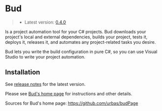 # Bud

> * Latest version: [0.4.0](https://github.com/urbas/bud/releases/tag/v0.4.0)

Is a project automation tool for your C# projects. Bud downloads your project's local and external dependencies,
builds your project, tests it, deploys it, releases it, and automates any project-related tasks you desire.

Bud lets you write the build configuration in pure C#, so you can use Visual Studio to write your project automation.

## Installation

See [release notes](RELEASE_NOTES.md) for the latest version.

Please see [Bud's home page](http://bud.urbas.si/) for instructions and other details.

Sources for Bud's home page: https://github.com/urbas/budPage
